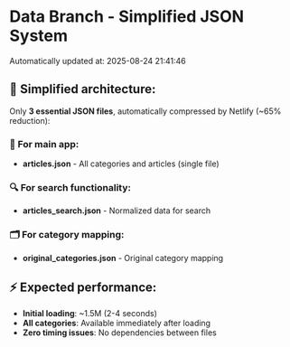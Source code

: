 # Data Branch - Simplified JSON System
Automatically updated at: 2025-08-24 21:41:46

## 🎯 Simplified architecture:
Only **3 essential JSON files**, automatically compressed by Netlify (~65% reduction):

### 📱 For main app:
- **articles.json** - All categories and articles (single file)

### 🔍 For search functionality:
- **articles_search.json** - Normalized data for search

### 🗂️ For category mapping:
- **original_categories.json** - Original category mapping

## ⚡ Expected performance:
- **Initial loading**: ~1.5M (2-4 seconds)
- **All categories**: Available immediately after loading
- **Zero timing issues**: No dependencies between files
